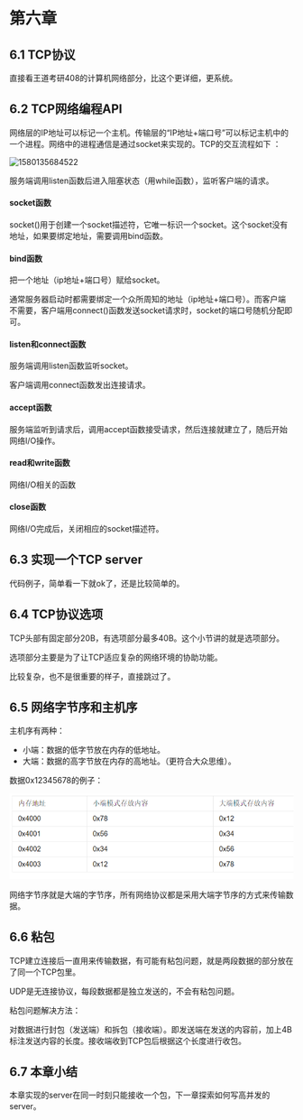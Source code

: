# 第六章

## 6.1 TCP协议

直接看王道考研408的计算机网络部分，比这个更详细，更系统。



## 6.2 TCP网络编程API

网络层的IP地址可以标记一个主机。传输层的“IP地址+端口号”可以标记主机中的一个进程。网络中的进程通信是通过socket来实现的。TCP的交互流程如下 ：

![1580135684522](第六章_TCP.assets/1580135684522.png)

服务端调用listen函数后进入阻塞状态（用while函数），监听客户端的请求。

#### socket函数

socket()用于创建一个socket描述符，它唯一标识一个socket。这个socket没有地址，如果要绑定地址，需要调用bind函数。

#### bind函数

把一个地址（ip地址+端口号）赋给socket。

通常服务器启动时都需要绑定一个众所周知的地址（ip地址+端口号）。而客户端不需要，客户端用connect()函数发送socket请求时，socket的端口号随机分配即可。

#### listen和connect函数

服务端调用listen函数监听socket。

客户端调用connect函数发出连接请求。

#### accept函数

服务端监听到请求后，调用accept函数接受请求，然后连接就建立了，随后开始网络I/O操作。

#### read和write函数 

网络I/O相关的函数 

#### close函数

网络I/O完成后，关闭相应的socket描述符。



## 6.3 实现一个TCP server

代码例子，简单看一下就ok了，还是比较简单的。



## 6.4 TCP协议选项

TCP头部有固定部分20B，有选项部分最多40B。这个小节讲的就是选项部分。

选项部分主要是为了让TCP适应复杂的网络环境的协助功能。

比较复杂，也不是很重要的样子，直接跳过了。



## 6.5 网络字节序和主机序

主机序有两种：

- 小端：数据的低字节放在内存的低地址。
- 大端：数据的高字节放在内存的高地址。（更符合大众思维）。

数据0x12345678的例子：

![1580136724114](第六章_TCP.assets/1580136724114.png)

网络字节序就是大端的字节序，所有网络协议都是采用大端字节序的方式来传输数据。



## 6.6 粘包

TCP建立连接后一直用来传输数据，有可能有粘包问题，就是两段数据的部分放在了同一个TCP包里。

UDP是无连接协议，每段数据都是独立发送的，不会有粘包问题。

粘包问题解决方法：

对数据进行封包（发送端）和拆包（接收端）。即发送端在发送的内容前，加上4B标注发送内容的长度。接收端收到TCP包后根据这个长度进行收包。



## 6.7 本章小结

本章实现的server在同一时刻只能接收一个包，下一章探索如何写高并发的server。